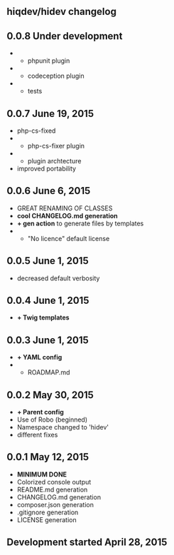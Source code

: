 hiqdev/hidev changelog
----------------------

## 0.0.8 Under development

- + phpunit plugin
- + codeception plugin
- + tests

## 0.0.7 June 19, 2015

- php-cs-fixed
- + php-cs-fixer plugin
- + plugin archtecture
- improved portability

## 0.0.6 June 6, 2015

- GREAT RENAMING OF CLASSES
- **cool CHANGELOG.md generation**
- **+ gen action** to generate files by templates
- + "No licence" default license

## 0.0.5 June 1, 2015

- decreased default verbosity

## 0.0.4 June 1, 2015

- **+ Twig templates**

## 0.0.3 June 1, 2015

- **+ YAML config**
- + ROADMAP.md

## 0.0.2 May 30, 2015

- **+ Parent config**
- Use of Robo (beginned)
- Namespace changed to 'hidev'
- different fixes

## 0.0.1 May 12, 2015

- **MINIMUM DONE**
- Colorized console output
- README.md generation
- CHANGELOG.md generation
- composer.json generation
- .gitignore generation
- LICENSE generation

## Development started April 28, 2015

